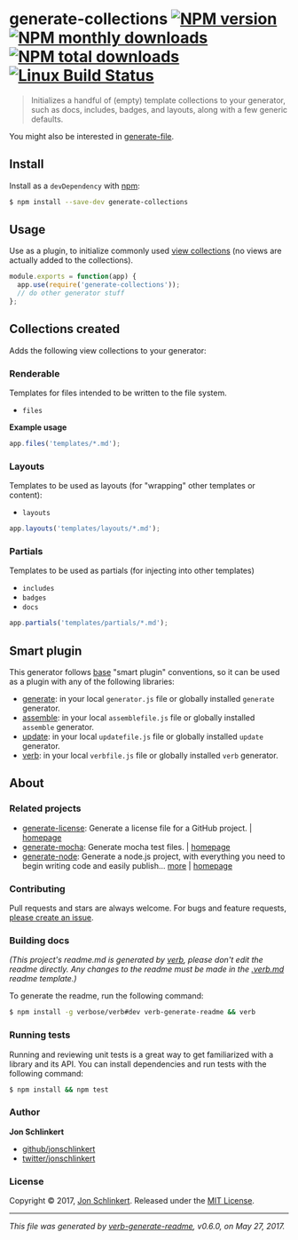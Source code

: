 # generate-collections [![NPM version](https://img.shields.io/npm/v/generate-collections.svg?style=flat)](https://www.npmjs.com/package/generate-collections) [![NPM monthly downloads](https://img.shields.io/npm/dm/generate-collections.svg?style=flat)](https://npmjs.org/package/generate-collections) [![NPM total downloads](https://img.shields.io/npm/dt/generate-collections.svg?style=flat)](https://npmjs.org/package/generate-collections) [![Linux Build Status](https://img.shields.io/travis/generate/generate-collections.svg?style=flat&label=Travis)](https://travis-ci.org/generate/generate-collections)

> Initializes a handful of (empty) template collections to your generator, such as docs, includes, badges, and layouts, along with a few generic defaults.

You might also be interested in [generate-file](https://github.com/generate/generate-file).

## Install

Install as a `devDependency` with [npm](https://www.npmjs.com/):

```sh
$ npm install --save-dev generate-collections
```

## Usage

Use as a plugin, to initialize commonly used [view collections](#collections-created) (no views are actually added to the collections).

```js
module.exports = function(app) {
  app.use(require('generate-collections'));
  // do other generator stuff
};
```

## Collections created

Adds the following view collections to your generator:

### Renderable

Templates for files intended to be written to the file system.

* `files`

**Example usage**

```js
app.files('templates/*.md');
```

### Layouts

Templates to be used as layouts (for "wrapping" other templates or content):

* `layouts`

```js
app.layouts('templates/layouts/*.md');
```

### Partials

Templates to be used as partials (for injecting into other templates)

* `includes`
* `badges`
* `docs`

```js
app.partials('templates/partials/*.md');
```

## Smart plugin

This generator follows [base](https://github.com/node-base/base) "smart plugin" conventions, so it can be used as a plugin with any of the following libraries:

* [generate](https://github.com/generate/generate): in your local `generator.js` file or globally installed `generate` generator.
* [assemble](https://github.com/assemble/assemble): in your local `assemblefile.js` file or globally installed `assemble` generator.
* [update](https://github.com/update/update): in your local `updatefile.js` file or globally installed `update` generator.
* [verb](https://github.com/verbose/verb): in your local `verbfile.js` file or globally installed `verb` generator.

## About

### Related projects

* [generate-license](https://www.npmjs.com/package/generate-license): Generate a license file for a GitHub project. | [homepage](https://github.com/generate/generate-license "Generate a license file for a GitHub project.")
* [generate-mocha](https://www.npmjs.com/package/generate-mocha): Generate mocha test files. | [homepage](https://github.com/generate/generate-mocha "Generate mocha test files.")
* [generate-node](https://www.npmjs.com/package/generate-node): Generate a node.js project, with everything you need to begin writing code and easily publish… [more](https://github.com/generate/generate-node) | [homepage](https://github.com/generate/generate-node "Generate a node.js project, with everything you need to begin writing code and easily publish the project to npm.")

### Contributing

Pull requests and stars are always welcome. For bugs and feature requests, [please create an issue](../../issues/new).

### Building docs

_(This project's readme.md is generated by [verb](https://github.com/verbose/verb-generate-readme), please don't edit the readme directly. Any changes to the readme must be made in the [.verb.md](.verb.md) readme template.)_

To generate the readme, run the following command:

```sh
$ npm install -g verbose/verb#dev verb-generate-readme && verb
```

### Running tests

Running and reviewing unit tests is a great way to get familiarized with a library and its API. You can install dependencies and run tests with the following command:

```sh
$ npm install && npm test
```

### Author

**Jon Schlinkert**

* [github/jonschlinkert](https://github.com/jonschlinkert)
* [twitter/jonschlinkert](https://twitter.com/jonschlinkert)

### License

Copyright © 2017, [Jon Schlinkert](https://github.com/jonschlinkert).
Released under the [MIT License](LICENSE).

***

_This file was generated by [verb-generate-readme](https://github.com/verbose/verb-generate-readme), v0.6.0, on May 27, 2017._